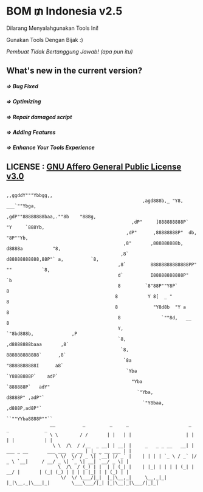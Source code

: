 # BOM $₥$ Indonesia v2.5

Dilarang Menyalahgunakan Tools Ini!

Gunakan Tools Dengan Bijak :)

_Pembuat Tidak Bertanggung Jawab! (apa pun itu)_

## What's new in the current version?
##### => Bug Fixed

##### => Optimizing

##### => Repair damaged script

##### => Adding Features

##### => Enhance Your Tools Experience

## LICENSE : [GNU Affero General Public License v3.0](https://github.com/thetermuxchoice/BOM-SMS/blob/master/LICENSE)
   
                                                           ,,ggddY"""Ybbgg,,                                             
                                                      ,agd888b,_ "Y8, ___`""Ybga,                                       
                                                    ,gdP""88888888baa,.""8b    "888g,                                   
                                                  ,dP"     ]888888888P`  "Y     `888Yb,                                 
                                                ,dP"      ,88888888P"  db,       "8P""Yb,                                
                                               ,8"       ,888888888b, d8888a           "8,                               
                                              ,8`        d88888888888,88P"` a,          `8,                             
                                             ,8`         88888888888888PP"  ""           `8,                             
                                             d`          I88888888888P"                   `b                             
                                             8         `8"88P""Y8P`                        8                             
                                            8           Y 8[  _ "                           8                             
                                            8             "Y8d8b  "Y a                      8                             
                                             8               `""8d,   __                   8                             
                                             Y,                   `"8bd888b,              ,P                             
                                             `8,                     ,d8888888baaa       ,8`                             
                                              `8,                    888888888888`      ,8`                             
                                               `8a                   "8888888888I      a8`                               
                                                `Yba                  `Y8888888P`    adP`                               
                                                  "Yba                 `888888P`   adY"                                 
                                                    `"Yba,             d8888P" ,adP"`                                   
                                                      `"Y8baa,      ,d888P,ad8P"`                                       
                                                           ``""YYba8888P""``
                    __          _         _     _                      _                                _             _
                    \ \        / /       | |   | |                    | |                              | |           | |
                     \ \  /\  / /__  _ __| | __| |     _   _ _ __   __| | ___ _ __       ___ ___  _ __ | |_ _ __ ___ | |
                      \ \/  \/ / _ \| `__| |/ _` |    | | | | `_ \ / _` |/ _ \ `__|     / __/ _ \| `_ \| __| `__/ _ \| |
                       \  /\  / (_) | |  | | (_| |    | |_| | | | | (_| |  __/ |       | (_| (_) | | | | |_| | | (_) | |
                        \/  \/ \___/|_|  |_|\__,_|     \__,_|_| |_|\__,_|\___|_|        \___\___/|_| |_|\__|_|\___/|_|_|


